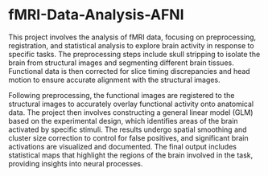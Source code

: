 # fMRI-Data-Analysis-AFNI
This project involves the analysis of fMRI data, focusing on preprocessing, registration, and statistical analysis to explore brain activity in response to specific tasks. The preprocessing steps include skull stripping to isolate the brain from structural images and segmenting different brain tissues. Functional data is then corrected for slice timing discrepancies and head motion to ensure accurate alignment with the structural images.

Following preprocessing, the functional images are registered to the structural images to accurately overlay functional activity onto anatomical data. The project then involves constructing a general linear model (GLM) based on the experimental design, which identifies areas of the brain activated by specific stimuli. The results undergo spatial smoothing and cluster size correction to control for false positives, and significant brain activations are visualized and documented. The final output includes statistical maps that highlight the regions of the brain involved in the task, providing insights into neural processes.
